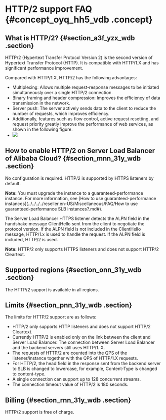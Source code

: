 # HTTP/2 support FAQ {#concept_oyq_hh5_vdb .concept}

## What is HTTP/2? {#section_a3f_yzx_wdb .section}

HTTP/2 \(Hypertext Transfer Protocol Version 2\) is the second version of Hypertext Transfer Protocol \(HTTP\). It is compatible with HTTP/1.X and has significant performance improvement.

Compared with HTTP/1.X, HTTP/2 has the following advantages:

-   Multiplexing: Allows multiple request-response messages to be initiated simultaneously over a single HTTP/2 connection.
-   Binary framing and header compression: Improves the efficiency of data transmission in the network.
-   Server push: The server actively sends data to the client to reduce the number of requests, which improves efficiency.
-   Additionally, features such as flow control, active request resetting, and request priority greatly improve the performance of web services, as shown in the following figure.
-   ![](http://static-aliyun-doc.oss-cn-hangzhou.aliyuncs.com/assets/img/4294/15421826053266_en-US.png)


## How to enable HTTP/2 on Server Load Balancer of Alibaba Cloud? {#section_mnn_31y_wdb .section}

No configuration is required. HTTP/2 is supported by HTTPS listeners by default.

**Note:** You must upgrade the instance to a guaranteed-performance instance. For more information, see [How to use guaranteed-performance instances](../../../../reseller.en-US/Miscellaneous/FAQ/How to use guaranteed-performance SLB instances?.md#).

The Server Load Balancer HTTPS listener detects the ALPN field in the handshake message ClientHello sent from the client to negotiate the protocol version. If the ALPN field is not included in the ClientHello message, HTTP/1.x is used to handle the request. If the ALPN field is included, HTTP/2 is used.

**Note:** HTTP/2 only supports HTTPS listeners and does not support HTTP/2 Cleartext.

## Supported regions {#section_onn_31y_wdb .section}

The HTTP/2 support is available in all regions.

## Limits {#section_pnn_31y_wdb .section}

The limits for HTTP/2 support are as follows:

-   HTTP/2 only supports HTTP listeners and does not support HTTP/2 Cleartext.
-   Currently HTTP/2 is enabled only on the link between the client and Server Load Balancer. The connection between Server Load Balancer and the backend servers still uses HTTP/1. X.
-   The requests of HTTP/2 are counted into the QPS of the listener/instance together with the QPS of HTTP/1.X requests.
-   For HTTP/2, the head field in the response sent from the backend server to SLB is changed to lowercase, for example, Content-Type is changed to content-type.
-   A single connection can support up to 128 concurrent streams.
-   The connection timeout value of HTTP/2 is 180 seconds.

## Billing {#section_rnn_31y_wdb .section}

HTTP/2 support is free of charge.


